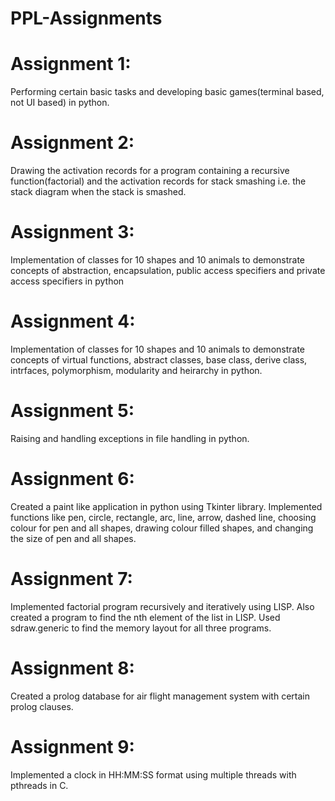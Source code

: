 # PPL-Assignments

# Assignment 1:
Performing certain basic tasks and developing basic games(terminal based, not UI based) in python.

# Assignment 2:
Drawing the activation records for a program containing a recursive function(factorial) and the activation records for stack smashing i.e. the stack diagram when the stack is smashed.

# Assignment 3:
Implementation of classes for 10 shapes and 10 animals to demonstrate concepts of abstraction, encapsulation, public access specifiers and private access specifiers in python

# Assignment 4:
Implementation of classes for 10 shapes and 10 animals to demonstrate concepts of virtual functions, abstract classes, base class, derive class, intrfaces, polymorphism, modularity and heirarchy in python.

# Assignment 5:
Raising and handling exceptions in file handling in python.

# Assignment 6:
Created a paint like application in python using Tkinter library. Implemented functions like pen, circle, rectangle, arc, line, arrow, dashed line, choosing colour for pen and all shapes, drawing colour filled shapes, and changing the size of pen and all shapes.

# Assignment 7:
Implemented factorial program recursively and iteratively using LISP. Also created a program to find the nth element of the list in LISP. Used sdraw.generic to find the memory layout for all three programs.

# Assignment 8:
Created a prolog database for air flight management system with certain prolog clauses.

# Assignment 9:
Implemented a clock in HH:MM:SS format using multiple threads with pthreads in C.
